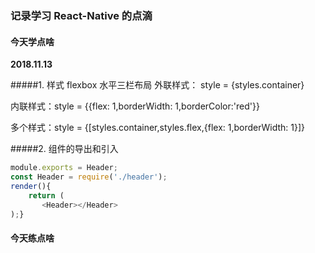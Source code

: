 ### 记录学习 React-Native 的点滴

#### 今天学点啥

**2018.11.13** 

#####1. 样式
flexbox 水平三栏布局
外联样式： style = {styles.container}

内联样式：style = {{flex: 1,borderWidth: 1,borderColor:'red'}}

多个样式：style = {[styles.container,styles.flex,{flex: 1,borderWidth: 1}]}

#####2. 组件的导出和引入

```javascript
module.exports = Header;
const Header = require('./header');
render(){
    return (
       <Header></Header>
);}
```

#### 今天练点啥

